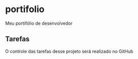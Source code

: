 # portifolio
Meu portifólio de desenvolvedor

## Tarefas

O controle das tarefas desse projeto será realizado no GitHub